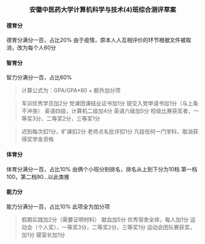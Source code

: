 ###  <center>安徽中医药大学计算机科学与技术(4)班综合测评草案</center>
  
  
####  德育分
  
  
德育分满分一百，占比20%
由于疫情，原本人人互相评价的环节根据文件被取消，改为每个人60分
  
####  智育分
  
  
 智力分满分一百，占比60%
> 计算公式为：GPA/GPA*80 + 额外加分项
  
> 军训优秀学员加2分
> 党课团课结业证书加1分
> 提交入党申请书加1分（与上条不冲突）
> 英语四级，计算机二级加4分
> 英语六级加5分
> 校级比赛获奖者，一等奖3分，二等奖2分，三等奖1分
  
> 迟到每次扣1分，旷课扣2分
> 老师点名批评扣1分
> 凡挂任何一门学科，取消获得奖学金资格
  
####  体育分
  
体育分满分一百，占比10%
由俩个小班分别排名，排名从上到下分为10档
第一档100，第二档90...以此类推
  
####  能力分
  
能力分满分一百，占比10%
此项全为加分项
  
> 假期实践加2分（需要证明材料）
> 献血加5分
> 优秀宿舍全体，每人加1分
> 运动会（个人奖），一等奖3分，二等奖2分，三等奖1分
> 运动会团队赛获奖，加1分
> 寝室长加1分
  